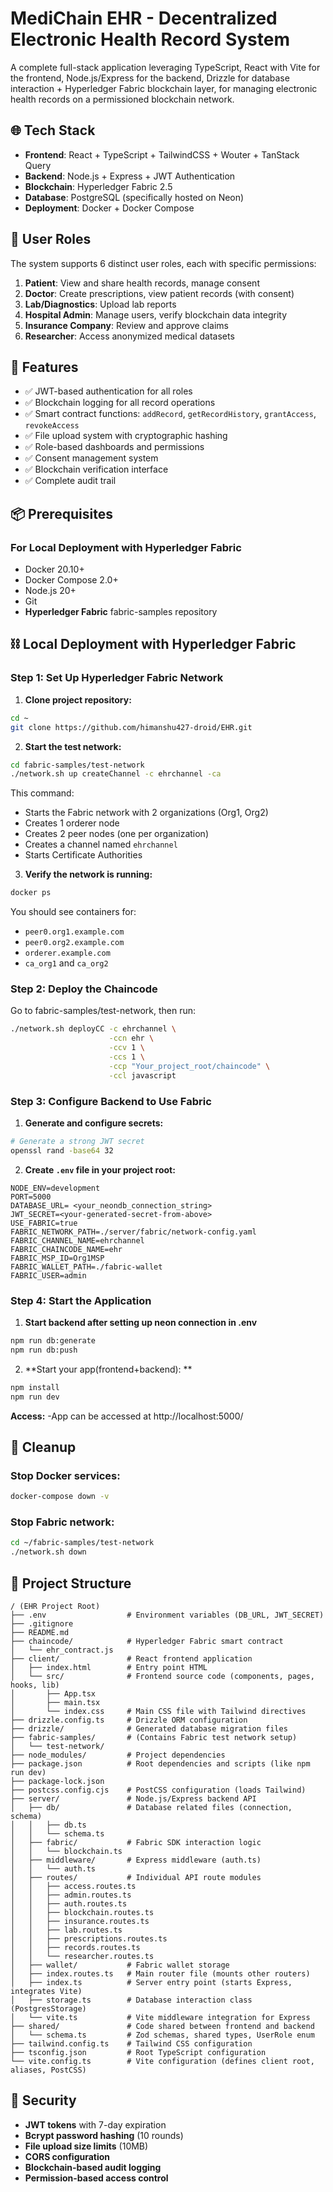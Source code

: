# MediChain EHR - Decentralized Electronic Health Record System

A complete full-stack application leveraging TypeScript, React with Vite for the frontend, Node.js/Express for the backend, Drizzle for database interaction + Hyperledger Fabric blockchain layer,  for managing electronic health records on a permissioned blockchain network.

## 🌐 Tech Stack

- **Frontend**: React + TypeScript + TailwindCSS + Wouter + TanStack Query
- **Backend**: Node.js + Express + JWT Authentication
- **Blockchain**: Hyperledger Fabric 2.5
- **Database**: PostgreSQL (specifically hosted on Neon)
- **Deployment**: Docker + Docker Compose

## 👥 User Roles

The system supports 6 distinct user roles, each with specific permissions:

1. **Patient**: View and share health records, manage consent
2. **Doctor**: Create prescriptions, view patient records (with consent)
3. **Lab/Diagnostics**: Upload lab reports
4. **Hospital Admin**: Manage users, verify blockchain data integrity
5. **Insurance Company**: Review and approve claims
6. **Researcher**: Access anonymized medical datasets

## 🔗 Features

- ✅ JWT-based authentication for all roles
- ✅ Blockchain logging for all record operations
- ✅ Smart contract functions: `addRecord`, `getRecordHistory`, `grantAccess`, `revokeAccess`
- ✅ File upload system with cryptographic hashing
- ✅ Role-based dashboards and permissions
- ✅ Consent management system
- ✅ Blockchain verification interface
- ✅ Complete audit trail

## 📦 Prerequisites

### For Local Deployment with Hyperledger Fabric
- Docker 20.10+
- Docker Compose 2.0+
- Node.js 20+
- Git
- **Hyperledger Fabric** fabric-samples repository
  

## ⛓️ Local Deployment with Hyperledger Fabric

### Step 1: Set Up Hyperledger Fabric Network

1. **Clone project repository:**

```bash
cd ~
git clone https://github.com/himanshu427-droid/EHR.git

```

2. **Start the test network:**

```bash
cd fabric-samples/test-network
./network.sh up createChannel -c ehrchannel -ca
```

This command:
- Starts the Fabric network with 2 organizations (Org1, Org2)
- Creates 1 orderer node
- Creates 2 peer nodes (one per organization)
- Creates a channel named `ehrchannel`
- Starts Certificate Authorities

3. **Verify the network is running:**

```bash
docker ps
```

You should see containers for:
- `peer0.org1.example.com`
- `peer0.org2.example.com`
- `orderer.example.com`
- `ca_org1` and `ca_org2`

### Step 2: Deploy the Chaincode
Go to fabric-samples/test-network, then run:
```bash
./network.sh deployCC -c ehrchannel \
                      -ccn ehr \
                      -ccv 1 \
                      -ccs 1 \
                      -ccp "Your_project_root/chaincode" \
                      -ccl javascript
```


### Step 3: Configure Backend to Use Fabric

1. **Generate and configure secrets:**

```bash
# Generate a strong JWT secret
openssl rand -base64 32
```

2. **Create `.env` file in your project root:**

```env
NODE_ENV=development
PORT=5000
DATABASE_URL= <your_neondb_connection_string>
JWT_SECRET=<your-generated-secret-from-above>
USE_FABRIC=true
FABRIC_NETWORK_PATH=./server/fabric/network-config.yaml
FABRIC_CHANNEL_NAME=ehrchannel
FABRIC_CHAINCODE_NAME=ehr
FABRIC_MSP_ID=Org1MSP
FABRIC_WALLET_PATH=./fabric-wallet
FABRIC_USER=admin
```


### Step 4: Start the Application

1. **Start backend after setting up neon connection in .env**
```bash
npm run db:generate
npm run db:push
```

2. **Start your app(frontend+backend): **

```bash
npm install
npm run dev
```

**Access:**
-App can be accessed at http://localhost:5000/


## 🧹 Cleanup

### Stop Docker services:
```bash
docker-compose down -v
```

### Stop Fabric network:
```bash
cd ~/fabric-samples/test-network
./network.sh down
```

## 📁 Project Structure

```
/ (EHR Project Root)
├── .env                  # Environment variables (DB_URL, JWT_SECRET)
├── .gitignore
├── README.md
├── chaincode/            # Hyperledger Fabric smart contract
│   └── ehr_contract.js
├── client/               # React frontend application
│   ├── index.html        # Entry point HTML
│   └── src/              # Frontend source code (components, pages, hooks, lib)
│       ├── App.tsx
│       ├── main.tsx
│       └── index.css     # Main CSS file with Tailwind directives
├── drizzle.config.ts     # Drizzle ORM configuration
├── drizzle/              # Generated database migration files
├── fabric-samples/       # (Contains Fabric test network setup)
│   └── test-network/
├── node_modules/         # Project dependencies
├── package.json          # Root dependencies and scripts (like npm run dev)
├── package-lock.json
├── postcss.config.cjs    # PostCSS configuration (loads Tailwind)
├── server/               # Node.js/Express backend API
│   ├── db/               # Database related files (connection, schema)
│   │   ├── db.ts
│   │   └── schema.ts
│   ├── fabric/           # Fabric SDK interaction logic
│   │   └── blockchain.ts
│   ├── middleware/       # Express middleware (auth.ts)
│   │   └── auth.ts
│   ├── routes/           # Individual API route modules
│   │   ├── access.routes.ts
│   │   ├── admin.routes.ts
│   │   ├── auth.routes.ts
│   │   ├── blockchain.routes.ts
│   │   ├── insurance.routes.ts
│   │   ├── lab.routes.ts
│   │   ├── prescriptions.routes.ts
│   │   ├── records.routes.ts
│   │   └── researcher.routes.ts
│   ├── wallet/           # Fabric wallet storage
│   ├── index.routes.ts   # Main router file (mounts other routers)
│   ├── index.ts          # Server entry point (starts Express, integrates Vite)
│   ├── storage.ts        # Database interaction class (PostgresStorage)
│   └── vite.ts           # Vite middleware integration for Express
├── shared/               # Code shared between frontend and backend
│   └── schema.ts         # Zod schemas, shared types, UserRole enum
├── tailwind.config.ts    # Tailwind CSS configuration
├── tsconfig.json         # Root TypeScript configuration
└── vite.config.ts        # Vite configuration (defines client root, aliases, PostCSS)
```


## 🔐 Security

- **JWT tokens** with 7-day expiration
- **Bcrypt password hashing** (10 rounds)
- **File upload size limits** (10MB)
- **CORS configuration**
- **Blockchain-based audit logging**
- **Permission-based access control**




